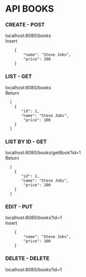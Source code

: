 # API BOOKS

### CREATE - POST
localhost:8080/books
<br />
Insert
```
    {
        "name": "Steve Jobs",
        "price": 200
    }
```  
    
### LIST - GET
localhost:8080/books
<br />
Return
```
  [
    {
       "id": 1,
       "name": "Steve Jobs",
        "price": 100
    }
  ]      
```

### LIST BY ID - GET
localhost:8080/books/getBook?id=1
<br />
Return
```
  [
    {
       "id": 1,
       "name": "Steve Jobs",
        "price": 100
    }
  ]      
```

### EDIT - PUT
localhost:8080/books?id=1
<br />
Insert 
```  
    {
        "name": "Steve Jobs",
        "price": 100
    }  
```

### DELETE - DELETE
localhost:8080/books?id=1

